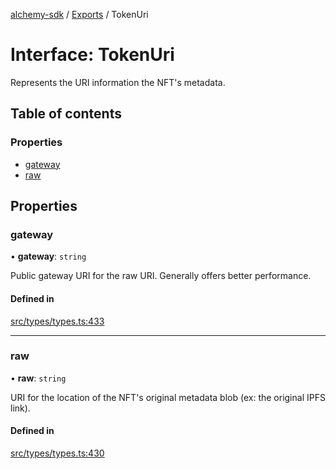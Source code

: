[alchemy-sdk](../README.md) / [Exports](../modules.md) / TokenUri

# Interface: TokenUri

Represents the URI information the NFT's metadata.

## Table of contents

### Properties

- [gateway](TokenUri.md#gateway)
- [raw](TokenUri.md#raw)

## Properties

### gateway

• **gateway**: `string`

Public gateway URI for the raw URI. Generally offers better performance.

#### Defined in

[src/types/types.ts:433](https://github.com/alchemyplatform/alchemy-sdk-js/blob/5944626/src/types/types.ts#L433)

___

### raw

• **raw**: `string`

URI for the location of the NFT's original metadata blob (ex: the original
IPFS link).

#### Defined in

[src/types/types.ts:430](https://github.com/alchemyplatform/alchemy-sdk-js/blob/5944626/src/types/types.ts#L430)
